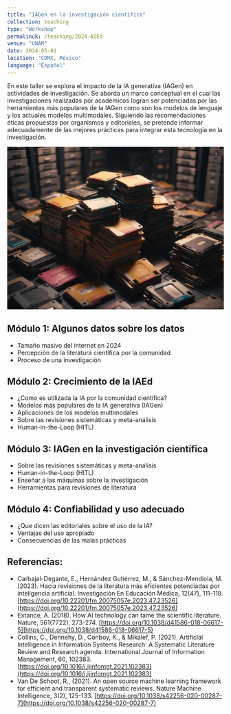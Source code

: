 ```yaml
---
title: "IAGen en la investigación científica"
collection: teaching
type: "Workshop"
permalinuk: /teaching/2024-AIEd
venue: "UNAM"
date: 2024-05-01
location: "CDMX, México"
language: "Español"
---
```


En este taller se explora el impacto de la IA generativa (IAGen) en actividades de investigación. Se aborda un marco conceptual en el cual las investigaciones realizadas por académicos logran ser potenciadas por las herramientas más populares de la IAGen como son los modelos de lenguaje y los actuales modelos multimodales. Siguiendo las recomendaciones éticas propuestas por organismos y editoriales, se pretende informar adecuadamente de las mejores prácticas para integrar esta tecnología en la investigación.

![Illustration](/images/RB_I.png)

Módulo 1: Algunos datos sobre los datos
------
* Tamaño masivo del internet en 2024
* Percepción de la literatura científica por la comunidad
* Proceso de una investigación

Módulo 2: Crecimiento de la IAEd
------
* ¿Como es utilizada la IA por la comunidad científica?
* Modelos más populares de la IA generativa (IAGen) 
* Aplicaciones de los modelos multimodales
* Sobre las revisiones sistemáticas y meta-análisis
* Human-in-the-Loop (HITL)

Módulo 3: IAGen en la investigación científica
------
* Sobre las revisiones sistemáticas y meta-análisis
* Human-in-the-Loop (HITL)
* Enseñar a las máquinas sobre la investigación
* Herramientas para revisiones de literatura

Módulo 4: Confiabilidad y uso adecuado
------
* ¿Que dicen las editoriales sobre el uso de la IA?
* Ventajas del uso apropiado
* Consecuencias de las malas prácticas


Referencias:
------
* Carbajal-Degante, E., Hernández Gutiérrez, M., & Sánchez-Mendiola, M. (2023). Hacia revisiones de la literatura más eficientes potenciadas por inteligencia artificial. Investigación En Educación Médica, 12(47), 111-119. [https://doi.org/10.22201/fm.20075057e.2023.47.23526](https://doi.org/10.22201/fm.20075057e.2023.47.23526)
* Extance, A. (2018). How AI technology can tame the scientific literature. Nature, 561(7722), 273-274. [https://doi.org/10.1038/d41586-018-06617-5](https://doi.org/10.1038/d41586-018-06617-5)
* Collins, C., Dennehy, D., Conboy, K., & Mikalef, P. (2021). Artificial Intelligence in Information Systems Research: A Systematic Literature Review and Research agenda. International Journal of Information Management, 60, 102383. [https://doi.org/10.1016/j.ijinfomgt.2021.102383](https://doi.org/10.1016/j.ijinfomgt.2021.102383)
* Van De Schoot, R., (2021). An open source machine learning framework for efficient and transparent systematic reviews. Nature Machine Intelligence, 3(2), 125-133. [https://doi.org/10.1038/s42256-020-00287-7](https://doi.org/10.1038/s42256-020-00287-7)

